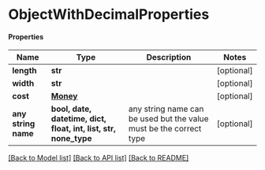 # ObjectWithDecimalProperties

#### Properties
Name | Type | Description | Notes
------------ | ------------- | ------------- | -------------
**length** | **str** |  | [optional] 
**width** | **str** |  | [optional] 
**cost** | [**Money**](Money.md) |  | [optional] 
**any string name** | **bool, date, datetime, dict, float, int, list, str, none_type** | any string name can be used but the value must be the correct type | [optional]

[[Back to Model list]](../README.md#documentation-for-models) [[Back to API list]](../README.md#documentation-for-api-endpoints) [[Back to README]](../README.md)

